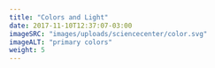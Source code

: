 ```yaml
---
title: "Colors and Light"
date: 2017-11-10T12:37:07-03:00
imageSRC: "images/uploads/sciencecenter/color.svg"
imageALT: "primary colors"
weight: 5
---
```

